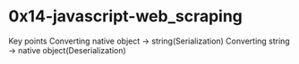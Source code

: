# 0x14-javascript-web_scraping

Key points
Converting native object -> string(Serialization)
Converting string -> native object(Deserialization)
